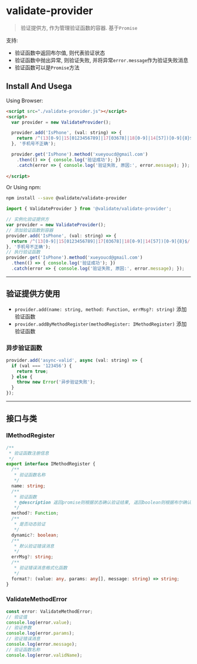 # validate-provider

> 验证提供方, 作为管理验证函数的容器. 基于`Promise`

支持:

* 验证函数中返回布尔值, 则代表验证状态
* 验证函数中抛出异常, 则验证失败, 并将异常`error.message`作为验证失败消息
* 验证函数可以是`Promise`方法

## Install And Usega

Using Browser:

```html
<script src="./validate-provider.js"></script>
<script>
  var provider = new ValidateProvider();

  provider.add('IsPhone', (val: string) => { 
    return /^(13[0-9]|15[0123456789]|17[03678]|18[0-9]|14[57])[0-9]{8}$/.test(val); 
  }, '手机号不正确');

  provider.get('IsPhone').method('xueyoucd@gmail.com')
    .then(() => { console.log('验证成功'); })
    .catch(error => { console.log('验证失败, 原因:', error.message); });
  
</script>
```

Or Using npm:

```sh
npm install --save @validate/validate-provider
```

```js
import { ValidateProvider } from '@validate/validate-provider';

// 实例化验证提供方
var provider = new ValidateProvider();
// 添加验证函数到容器
provider.add('IsPhone', (val: string) => { 
  return /^(13[0-9]|15[0123456789]|17[03678]|18[0-9]|14[57])[0-9]{8}$/.test(val); 
}, '手机号不正确');
// 执行验证函数
provider.get('IsPhone').method('xueyoucd@gmail.com')
  .then(() => { console.log('验证成功'); })
  .catch(error => { console.log('验证失败, 原因:', error.message); });
```

-----

## 验证提供方使用

- `provider.add(name: string, method: Function, errMsg?: string)` 添加验证函数
- `provider.addByMethodRegister(methodRegister: IMethodRegister)` 添加验证函数

### 异步验证函数

```js
provider.add('async-valid', async (val: string) => {
  if (val === '123456') {
    return true;
  } else {
    throw new Error('异步验证失败');
  }
});
```

-----

## 接口与类

### IMethodRegister

```typescript
/**
 * 验证函数注册信息
 */
export interface IMethodRegister {
  /**
   * 验证函数名称
   */
  name: string;
  /**
   * 验证函数
   * @description 返回promise则根据状态确认验证结果, 返回boolean则根据布尔确认结果, 返回字符串则总是失败结果, 并将字符串作为失败消息
   */
  method?: Function;
  /**
   * 是否动态验证
   */
  dynamic?: boolean;
  /**
   * 默认验证错误消息
   */
  errMsg?: string;
  /**
   * 验证错误消息格式化函数
   */
  format?: (value: any, params: any[], message: string) => string;
}
```

### ValidateMethodError

```typescript
const error: ValidateMethodError;
// 验证值
console.log(error.value);
// 验证参数
console.log(error.params);
// 验证错误消息
console.log(error.message);
// 验证函数名称
console.log(error.validName);
```